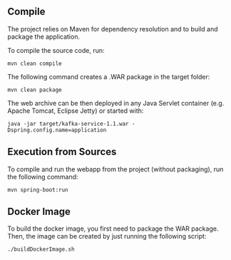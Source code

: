 ## Compile
The project relies on Maven for dependency resolution and to build and package the application.

To compile the source code, run:

    mvn clean compile

The following command creates a .WAR package in the target folder:

    mvn clean package
    
The web archive can be then deployed in any Java Servlet container (e.g. Apache Tomcat, Eclipse Jetty) or started with:

    java -jar target/kafka-service-1.1.war -Dspring.config.name=application
    
## Execution from Sources
To compile and run the webapp from the project (without packaging), run the following command:

    mvn spring-boot:run

## Docker Image
To build the docker image, you first need to package the WAR package. Then, the image can be created by just running the following script:
    
    ./buildDockerImage.sh
